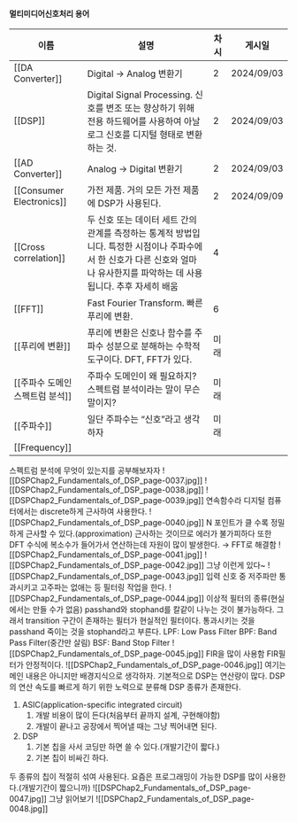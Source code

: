 #### 멀티미디어신호처리 용어
| 이름                       | 설명                                                                                                  | 차시  | 게시일        |
| ------------------------ | --------------------------------------------------------------------------------------------------- | --- | ---------- |
| [[DA Converter]]         | Digital → Analog 변환기                                                                                | 2   | 2024/09/03 |
| [[DSP]]                  | Digital Signal Processing. 신호를 변조 또는 향상하기 위해 전용 하드웨어를 사용하여 아날로그 신호를 디지털 형태로 변환하는 것.                 | 2   | 2024/09/03 |
| [[AD Converter]]         | Analog → Digital 변환기                                                                                | 2   | 2024/09/03 |
| [[Consumer Electronics]] | 가전 제품. 거의 모든 가전 제품에 DSP가 사용된다.                                                                      | 2   | 2024/09/09 |
| [[Cross correlation]]    | 두 신호 또는 데이터 세트 간의 관계를 측정하는 통계적 방법입니다. 특정한 시점이나 주파수에서 한 신호가 다른 신호와 얼마나 유사한지를 파악하는 데 사용됩니다. 추후 자세히 배움 | 4   |            |
| [[FFT]]                  | Fast Fourier Transform. 빠른 푸리에 변환.                                                                  | 6   |            |
| [[푸리에 변환]]               | 푸리에 변환은 신호나 함수를 주파수 성분으로 분해하는 수학적 도구이다. DFT, FFT가 있다.                                               | 미래  |            |
| [[주파수 도메인 스펙트럼 분석]]      | 주파수 도메인이 왜 필요하지? 스펙트럼 분석이라는 말이 무슨 말이지?                                                              | 미래  |            |
| [[주파수]]                  | 일단 주파수는 “신호”라고 생각하자                                                                                 | 미래  |            |
| [[Frequency]]            |                                                                                                     |     |            |
  
  
스펙트럼 분석에 무엇이 있는지를 공부해보자자
![[DSPChap2_Fundamentals_of_DSP_page-0037.jpg]]
![[DSPChap2_Fundamentals_of_DSP_page-0038.jpg]]
![[DSPChap2_Fundamentals_of_DSP_page-0039.jpg]]
연속함수라 디지털 컴퓨터에서는 discrete하게 근사하여 사용한다.
![[DSPChap2_Fundamentals_of_DSP_page-0040.jpg]]
N 포인트가 클 수록 정밀하게 근사할 수 있다.(approximation)
근사하는 것이므로 에러가 불가피하다
또한 DFT 수식에 복소수가 들어가서 연산하는데 자원이 많이 발생한다.
→ FFT로 해결함
![[DSPChap2_Fundamentals_of_DSP_page-0041.jpg]]
![[DSPChap2_Fundamentals_of_DSP_page-0042.jpg]]
그냥 이런게 있다~
![[DSPChap2_Fundamentals_of_DSP_page-0043.jpg]]
입력 신호 중 저주파만 통과시키고 고주파는 없애는 등 필터링 작업을 한다.
![[DSPChap2_Fundamentals_of_DSP_page-0044.jpg]]
이상적 필터의 종류(현실에서는 만들 수가 없음)
passhand와 stophand를 칼같이 나누는 것이 불가능하다.
그래서 transition 구간이 존재하는 필터가 현실적인 필터이다.
통과시키는 것을 passhand 죽이는 것을 stophand라고 부른다.
LPF: Low Pass Filter
BPF: Band Pass Filter(중간만 살림)
BSF: Band Stop Filter
![[DSPChap2_Fundamentals_of_DSP_page-0045.jpg]]
FIR을 많이 사용함
FIR필터가 안정적이다.
![[DSPChap2_Fundamentals_of_DSP_page-0046.jpg]]
여기는 메인 내용은 아니지만 배경지식으로 생각하자.
기본적으로 DSP는 연산량이 많다.
DSP의 연산 속도를 빠르게 하기 위한 노력으로 분류해 DSP 종류가 존재한다.
1. ASIC(application-specific integrated circuit)
    1. 개발 비용이 많이 든다(처음부터 끝까지 설계, 구현해야함)
    2. 개발이 끝나고 공장에서 찍어낼 때는 그냥 찍어내면 된다.
2. DSP
    1. 기본 칩을 사서 코딩만 하면 쓸 수 있다.(개발기간이 짧다.)
    2. 기본 칩이 비싸긴 하다.
  
두 종류의 칩이 적절히 섞여 사용된다.
요즘은 프로그래밍이 가능한 DSP를 많이 사용한다.(개발기간이 짧으니까)
![[DSPChap2_Fundamentals_of_DSP_page-0047.jpg]]
그냥 읽어보기
![[DSPChap2_Fundamentals_of_DSP_page-0048.jpg]]